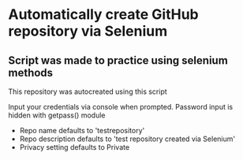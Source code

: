 # Automatically create GitHub repository via Selenium


## Script was made to practice using selenium methods

This repository was autocreated using this script

Input your credentials via console when prompted.
Password input is hidden with getpass() module

* Repo name defaults to 'testrepository'
* Repo description defaults to 'test repository created via Selenium'
* Privacy setting defaults to Private
